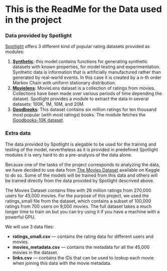 
# This is the ReadMe for the Data used in the project

### Data provided by Spotlight

[Spotlight](https://maciejkula.github.io/spotlight/index.html) offers 3 different kind of popular rating datasets provided as modules: 

1. [**Synthetic**](https://maciejkula.github.io/spotlight/datasets/synthetic.html):  this model contains functions for generating synthetic datasets with known properties, for model testing and experimentation. Synthetic data is information that is artificially manufactured rather than generated by real-world events. In this case it is created by a n-th order Markov Chain with uniform stationary distribution. 
1. [**Movielens**](https://maciejkula.github.io/spotlight/datasets/movielens.html): MovieLens dataset is a collection of ratings from movies. Collections have been made over various periods of time depending the dataset. Spotlight provides a module to extract the data in several datasets: 100K, 1M, 10M, and 20M. 
1. [**Goodbooks**](https://maciejkula.github.io/spotlight/datasets/goodbooks.html): This dataset contains six million ratings for ten thousand most popular (with most ratings) books. The module fetches the [Goodbooks-10K dataset](https://github.com/zygmuntz/goodbooks-10k). 


### Extra data

The data provided by Spotlight is alegable to be used for the training and testing of the model, nevertheless as it is provided in predefined Spotlight modules it is very hard to do a pre-analysis of the data alone.

Because one of the tasks of the project corresponds to analyzing the data, we have decided to use data from [The Movies Dataset](https://www.kaggle.com/datasets/rounakbanik/the-movies-dataset) available on Kaggle to do so. Some of the models will be trained from this data and others will be trained directly from the data provided by Spotlight descrived above.

The Movies Dataset contains files with 26 million ratings from 270,000 users for 45,000 movies. For the purpose of this project, we used the ratings_small file from the dataset, which contains a subset of 100,000 ratings from 700 users on 9,000 movies. The full dataset takes a much longer time to train on but you can try using it if you have a machine with a powerful GPU. 

We will use 3 data files:

- **ratings_small.csv** — contains the rating data for different users and movies.
- **movies_metadata.csv** — contains the metadata for all the 45,000 movies in the dataset.
- **links.csv** — contains the IDs that can be used to lookup each movie when joining this data with the movie metadata.

